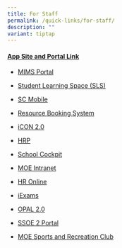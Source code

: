 ```yaml
---
title: For Staff
permalink: /quick-links/for-staff/
description: ""
variant: tiptap
---
```

<h4><u>App Site and Portal Link</u></h4>
<ul data-tight="true" class="tight">
<li>
<p><a href="https://idp.mims.moe.gov.sg/nidp/saml2/sso" rel="noopener noreferrer nofollow" target="_blank">MIMS Portal</a>
</p>
</li>
<li>
<p><a href="https://vle.learning.moe.edu.sg/" rel="noopener noreferrer nofollow" target="_blank">Student Learning Space (SLS)</a>
</p>
</li>
<li>
<p><a href="https://scmobile.moe.edu.sg/" rel="noopener noreferrer nofollow" target="_blank">SC Mobile</a>
</p>
</li>
<li>
<p><a href="https://rbs.avero-tech.com/" rel="noopener noreferrer nofollow" target="_blank">Resource Booking System</a>
</p>
</li>
<li>
<p><a href="https://workspace.google.com/dashboard" rel="noopener noreferrer nofollow" target="_blank">iCON 2.0</a>
</p>
</li>
<li>
<p><a href="https://www.hrp.gov.sg/" rel="noopener noreferrer nofollow" target="_blank">HRP</a>
</p>
</li>
<li>
<p><a href="https://schoolcockpit.moe.gov.sg/" rel="noopener noreferrer nofollow" target="_blank">School Cockpit</a>
</p>
</li>
<li>
<p><a href="https://intranet.moe.gov.sg/" rel="noopener noreferrer nofollow" target="_blank">MOE Intranet</a>
</p>
</li>
<li>
<p><a href="http://intranet.moe.gov.sg/hronline/Pages/Home.aspx" rel="noopener noreferrer nofollow" target="_blank">HR Online</a>
</p>
</li>
<li>
<p><a href="https://iexams.seab.gov.sg/" rel="noopener noreferrer nofollow" target="_blank">iExams</a>
</p>
</li>
<li>
<p><a href="https://www.opal2.moe.edu.sg/" rel="noopener noreferrer nofollow" target="_blank">OPAL 2.0</a>
</p>
</li>
<li>
<p><a href="https://ssoe2.moe.edu.sg/" rel="noopener noreferrer nofollow" target="_blank">SSOE 2 Portal</a>
</p>
</li>
<li>
<p><a href="https://www.mesrc.net/" rel="noopener noreferrer nofollow" target="_blank">MOE Sports and Recreation Club</a>
</p>
</li>
</ul>
<p></p>